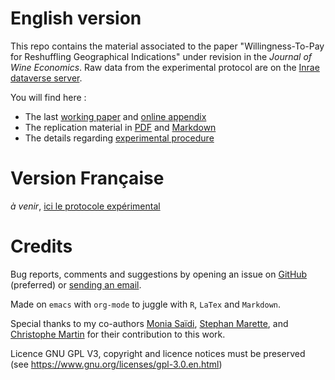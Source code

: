 # English version

This repo contains the material associated to the paper "Willingness-To-Pay for Reshuffling Geographical Indications" under revision in the *Journal of Wine Economics*. Raw data from the experimental protocol are on the [Inrae dataverse server](https://data.inra.fr/dataset.xhtml?persistentId=doi:10.15454/5ICGGD).

You will find here :

-   The last [working paper](WorkingPaper.pdf) and [online appendix](JWEsm.pdf)
-   The replication material in [PDF](Replication.pdf) and [Markdown](Replication.md)
-   The details regarding [experimental procedure](ENprotocol.pdf)


# Version Française

*à venir*, [ici le protocole expérimental](./FRprotocole.pdf)


# Credits

Bug reports, comments and suggestions by opening an issue on [GitHub](https://github.com/jsay/reshufGI/issues) (preferred) or [sending an email](mailto:jsay@inrae.fr).

Made on `emacs` with `org-mode` to juggle with `R`, `LaTex` and `Markdown`.

Special thanks to my co-authors [Monia Saïdi](https://www.dijon.inrae.fr/cesaer/membres/monia-saidi/), [Stephan Marette](https://www.versailles-grignon.inrae.fr/economie_publique_eng/PersonalPages2/Stephan-Marette), and [Christophe Martin](https://www.researchgate.net/profile/Christophe_Martin) for their contribution to this work.

Licence GNU GPL V3, copyright and licence notices must be preserved (see <https://www.gnu.org/licenses/gpl-3.0.en.html>)
